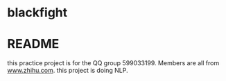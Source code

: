 # blackfight

README
==================
this practice project is for the QQ group 599033199.
Members are all from www.zhihu.com.
this project is doing NLP.

